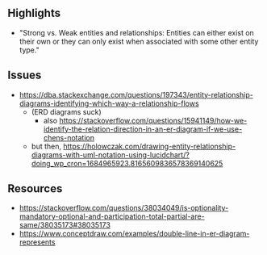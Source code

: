 
## Highlights

- "Strong vs. Weak entities and relationships: Entities can either exist on their own or they can only exist when associated with some other entity type."

## Issues 

- https://dba.stackexchange.com/questions/197343/entity-relationship-diagrams-identifying-which-way-a-relationship-flows  
  - (ERD diagrams suck)
    - also https://stackoverflow.com/questions/15941149/how-we-identify-the-relation-direction-in-an-er-diagram-if-we-use-chens-notation
  - but then, https://holowczak.com/drawing-entity-relationship-diagrams-with-uml-notation-using-lucidchart/?doing_wp_cron=1684965923.8165609836578369140625

## Resources

- https://stackoverflow.com/questions/38034049/is-optionality-mandatory-optional-and-participation-total-partial-are-same/38035173#38035173
- https://www.conceptdraw.com/examples/double-line-in-er-diagram-represents